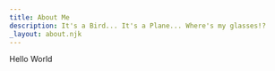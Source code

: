 ```yaml
---
title: About Me
description: It's a Bird... It's a Plane... Where's my glasses!?
_layout: about.njk
---
```


Hello World

